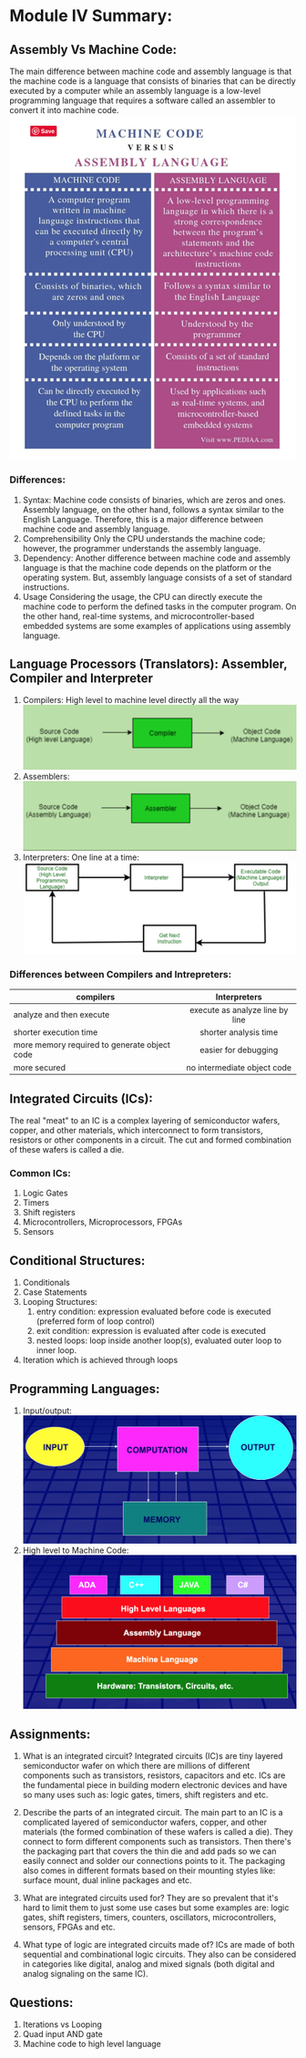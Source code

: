# Module IV Summary:

## Assembly Vs Machine Code:

The main difference between machine code and assembly language is that the machine code is a language that consists of binaries that can be directly executed by a computer while an assembly language is a low-level programming language that requires a software called an assembler to convert it into machine code.
![assemblyVsMachineCode](images/assemblyVsMachine.png)

### Differences:

1. Syntax: Machine code consists of binaries, which are zeros and ones. Assembly language, on the other hand, follows a syntax similar to the English Language. Therefore, this is a major difference between machine code and assembly language.
2. Comprehensibility
   Only the CPU understands the machine code; however, the programmer understands the assembly language.
3. Dependency: Another difference between machine code and assembly language is that the machine code depends on the platform or the operating system. But, assembly language consists of a set of standard instructions.
4. Usage
   Considering the usage, the CPU can directly execute the machine code to perform the defined tasks in the computer program. On the other hand, real-time systems, and microcontroller-based embedded systems are some examples of applications using assembly language.

## Language Processors (Translators): Assembler, Compiler and Interpreter

1. Compilers: High level to machine level directly all the way
   ![compilers diagram](images/compiler.png)
2. Assemblers:
   ![Assemblers](images/Assembly.png)
3. Interpreters: One line at a time:
   ![interpreters](images/interpreters.png)

### Differences between Compilers and Intrepreters:

| compilers                                    |          Interpreters           |
| -------------------------------------------- | :-----------------------------: |
| analyze and then execute                     | execute as analyze line by line |
| shorter execution time                       |      shorter analysis time      |
| more memory required to generate object code |      easier for debugging       |
| more secured                                 |   no intermediate object code   |

## Integrated Circuits (ICs):

The real "meat" to an IC is a complex layering of semiconductor wafers, copper, and other materials, which interconnect to form transistors, resistors or other components in a circuit. The cut
and formed combination of these wafers is called a die.

### Common ICs:

1. Logic Gates
2. Timers
3. Shift registers
4. Microcontrollers, Microprocessors, FPGAs
5. Sensors

## Conditional Structures:

1. Conditionals
2. Case Statements
3. Looping Structures:
   1. entry condition​: expression evaluated before code is executed​ (preferred form of loop control)​
   2. exit condition​: expression is evaluated after code is executed​
   3. nested loops: loop inside another loop(s)​, evaluated outer loop to inner loop.
4. Iteration which is achieved through loops

## Programming Languages:

1. Input/output: ![i/o](images/input-output.png)
2. High level to Machine Code:
   ![Pyramid](images/computerLanguagePyramid.png)

## Assignments:

1. What is an integrated circuit? Integrated circuits (IC)s are tiny layered semiconductor wafer on which there are millions of different components such as transistors, resistors, capacitors and etc. ICs are the fundamental piece in building modern electronic devices and have so many uses such as: logic gates, timers, shift registers and etc.

2. Describe the parts of an integrated circuit. The main part to an IC is a complicated layered of semiconductor wafers, copper, and other materials (the formed combination of these wafers is called a die). They connect to form different components such as transistors. Then there's the packaging part that covers the thin die and add pads so we can easily connect and solder our connections points to it. The packaging also comes in different formats based on their mounting styles like: surface mount, dual inline packages and etc.

3. What are integrated circuits used for? They are so prevalent that it's hard to limit them to just some use cases but some examples are: logic gates, shift registers, timers, counters, oscillators, microcontrollers, sensors, FPGAs and etc.

4. What type of logic are integrated circuits made of? ICs are made of both sequential and combinational logic circuits. They also can be considered in categories like digital, analog and mixed signals (both digital and analog signaling on the same IC).

## Questions:

1. Iterations vs Looping
2. Quad input AND gate
3. Machine code to high level language
